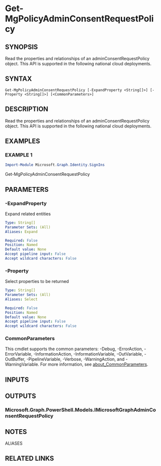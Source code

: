 ﻿---
external help file: Microsoft.Graph.Identity.SignIns-help.xml
Module Name: Microsoft.Graph.Identity.SignIns
online version: https://learn.microsoft.com/powershell/module/microsoft.graph.identity.signins/get-mgpolicyadminconsentrequestpolicy
schema: 2.0.0
---

# Get-MgPolicyAdminConsentRequestPolicy

## SYNOPSIS
Read the properties and relationships of an adminConsentRequestPolicy object.
This API is supported in the following national cloud deployments.

## SYNTAX

```
Get-MgPolicyAdminConsentRequestPolicy [-ExpandProperty <String[]>] [-Property <String[]>] [<CommonParameters>]
```

## DESCRIPTION
Read the properties and relationships of an adminConsentRequestPolicy object.
This API is supported in the following national cloud deployments.

## EXAMPLES

### EXAMPLE 1
```powershell
Import-Module Microsoft.Graph.Identity.SignIns
```

Get-MgPolicyAdminConsentRequestPolicy

## PARAMETERS

### -ExpandProperty
Expand related entities

```yaml
Type: String[]
Parameter Sets: (All)
Aliases: Expand

Required: False
Position: Named
Default value: None
Accept pipeline input: False
Accept wildcard characters: False
```

### -Property
Select properties to be returned

```yaml
Type: String[]
Parameter Sets: (All)
Aliases: Select

Required: False
Position: Named
Default value: None
Accept pipeline input: False
Accept wildcard characters: False
```

### CommonParameters
This cmdlet supports the common parameters: -Debug, -ErrorAction, -ErrorVariable, -InformationAction, -InformationVariable, -OutVariable, -OutBuffer, -PipelineVariable, -Verbose, -WarningAction, and -WarningVariable. For more information, see [about_CommonParameters](http://go.microsoft.com/fwlink/?LinkID=113216).

## INPUTS

## OUTPUTS

### Microsoft.Graph.PowerShell.Models.IMicrosoftGraphAdminConsentRequestPolicy
## NOTES

ALIASES

## RELATED LINKS
